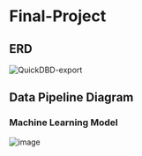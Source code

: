 # Final-Project

## ERD

![QuickDBD-export](https://user-images.githubusercontent.com/100053788/179641288-30c5a188-8550-4c83-8f7b-9401be7202d1.png)

## Data Pipeline Diagram


### Machine Learning Model

![image](https://user-images.githubusercontent.com/100053788/179646044-6fc722b6-a5f9-4159-9319-b469e534f51b.png)
